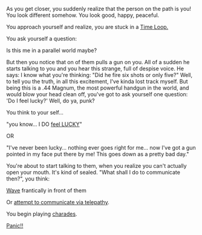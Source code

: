 As you get closer, you suddenly realize that the person on the path is you!
You look different somehow. You look good, happy, peaceful.

You approach yourself and realize, you are stuck in a [Time Loop.](../marshmallow.md)

You ask yourself a question:

Is this me in a parallel world maybe? 

But then you notice that on of them pulls a gun on you.
All of a sudden he starts talking to you and you hear this strange, full of despise voice. He says:
I know what you're thinking: "Did he fire six shots or only five?" 
Well, to tell you the truth, in all this excitement, I've kinda lost track myself. 
But being this is a .44 Magnum, the most powerful handgun in the world, and 
would blow your head clean off, you've got to ask yourself one question: 
'Do I feel lucky?' Well, do ya, punk?

You think to your self...  

"you know... I DO [feel LUCKY](lucky/lucky.md)" 

OR

"I've never been lucky... nothing ever goes right for me...  now I've got a gun
pointed in my face put there by me!  This goes down as a pretty bad day."

You're about to start talking to them, when you realize you can't actually open
your mouth. It's kind of sealed. "What shall I do to communicate then?", you think:

[Wave](wave/wave.md) frantically in front of them 

Or [attempt to communicate via telepathy](telepathy/telepathy.md).

You begin playing [charades](charades/charades.md).

[Panic!!](panic/panic.md)